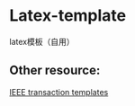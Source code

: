 # Latex-template
latex模板（自用）


## Other resource:
[IEEE transaction templates](https://journals.ieeeauthorcenter.ieee.org/create-your-ieee-article/authoring-tools-and-templates/ieee-article-templates/templates-for-transactions/)
